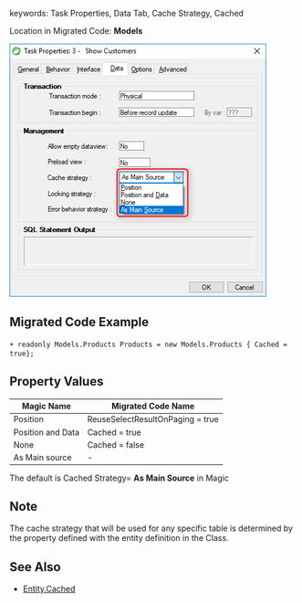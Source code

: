 ﻿keywords: Task Properties, Data Tab, Cache Strategy, Cached

Location in Migrated Code: **Models**  

![](2017-11-15_16h03_33.png) 

## Migrated Code Example

```csdiff 
+ readonly Models.Products Products = new Models.Products { Cached = true};
```

## Property Values

| Magic Name          | Migrated Code Name                |
|---------------------|-----------------------------------|
| Position            |  ReuseSelectResultOnPaging = true |
| Position and Data   |  Cached = true                    |
| None                |  Cached = false                   |
| As Main source      |          -                        | 

The default is Cached Strategy= **As Main Source** in Magic

## Note 
The cache strategy that will be used for any specific table is determined by the property defined with the entity definition in the Class.  

## See Also
* [Entity.Cached](http://www.fireflymigration.com/reference/html/P_Firefly_Box_Data_Entity_Cached.htm)



